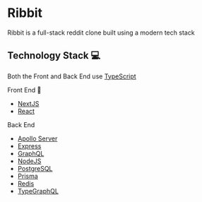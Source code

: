 # Ribbit

Ribbit is a full-stack reddit clone built using a modern tech stack

## Technology Stack 💻

Both the Front and Back End use [TypeScript](https://www.typescriptlang.org/)

Front End 🐸

-   [NextJS](https://nextjs.org/)
-   [React](https://reactjs.org/)

Back End

-   [Apollo Server](https://www.apollographql.com/)
-   [Express](https://expressjs.com/)
-   [GraphQL](https://graphql.org/)
-   [NodeJS](https://nodejs.org/en/)
-   [PostgreSQL](https://postgresql.org/)
-   [Prisma](https://prisma.io)
-   [Redis](https://redis.io/)
-   [TypeGraphQL](https://typegraphql.com/)
